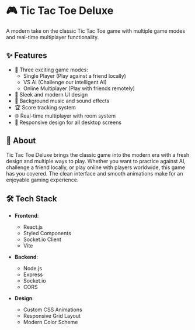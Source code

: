 # 🎮 Tic Tac Toe Deluxe

A modern take on the classic Tic Tac Toe game with multiple game modes and real-time multiplayer functionality.

## ✨ Features

- 🎯 Three exciting game modes:
  - Single Player (Play against a friend locally)
  - VS AI (Challenge our intelligent AI)
  - Online Multiplayer (Play with friends remotely)
- 🎨 Sleek and modern UI design
- 🎵 Background music and sound effects
- 🏆 Score tracking system
- 🌐 Real-time multiplayer with room system
- 📱 Responsive design for all desktop screens

## 🎯 About

Tic Tac Toe Deluxe brings the classic game into the modern era with a fresh design and multiple ways to play. Whether you want to practice against AI, challenge a friend locally, or play online with players worldwide, this game has you covered. The clean interface and smooth animations make for an enjoyable gaming experience.

## 🛠️ Tech Stack

- **Frontend**:
  - React.js
  - Styled Components
  - Socket.io Client
  - Vite

- **Backend**:
  - Node.js
  - Express
  - Socket.io
  - CORS

- **Design**:
  - Custom CSS Animations
  - Responsive Grid Layout
  - Modern Color Scheme

